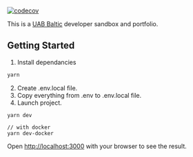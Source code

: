 [![codecov](https://codecov.io/gh/ArnasDickus/UABBaltic/graph/badge.svg?token=SEE1BBJV65)](https://codecov.io/gh/ArnasDickus/UABBaltic)

This is a [UAB Baltic](www.uabbaltic.lt/lt) developer sandbox and portfolio.

## Getting Started

1. Install dependancies

```bash
yarn
```

2. Create .env.local file.
3. Copy everything from .env to .env.local file.
4. Launch project.

```
yarn dev

// with docker
yarn dev-docker
```

Open [http://localhost:3000](http://localhost:3000) with your browser to see the result.
